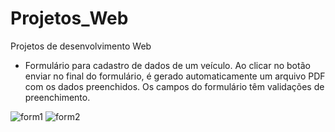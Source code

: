 # Projetos_Web
Projetos de desenvolvimento Web

- Formulário para cadastro de dados de um veículo. Ao clicar no botão enviar no final do formulário, é gerado automaticamente um arquivo PDF com os dados preenchidos. Os campos do formulário têm validações de preenchimento.

![form1](https://github.com/user-attachments/assets/ee1429b8-4cca-4431-b109-39f28a173909)
![form2](https://github.com/user-attachments/assets/fdc12f6c-2061-4150-8a2d-f955da64576b)
